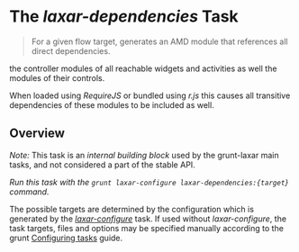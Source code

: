 # The *laxar-dependencies* Task

> For a given flow target, generates an AMD module that references all direct dependencies.

 the controller modules of all reachable widgets and activities as well the modules of their controls.

When loaded using _RequireJS_ or bundled using _r.js_ this causes all transitive dependencies of these modules to be included as well.


## Overview

*Note:* This task is an *internal building block* used by the grunt-laxar main tasks, and not considered a part of the stable API.

*Run this task with the `grunt laxar-configure laxar-dependencies:{target}` command.*

The possible targets are determined by the configuration which is generated by the [*laxar-configure*](../laxar-configure.md) task.
If used without *laxar-configure*, the task targets, files and options may be specified manually according to the grunt
[Configuring tasks](http://gruntjs.com/configuring-tasks) guide.
